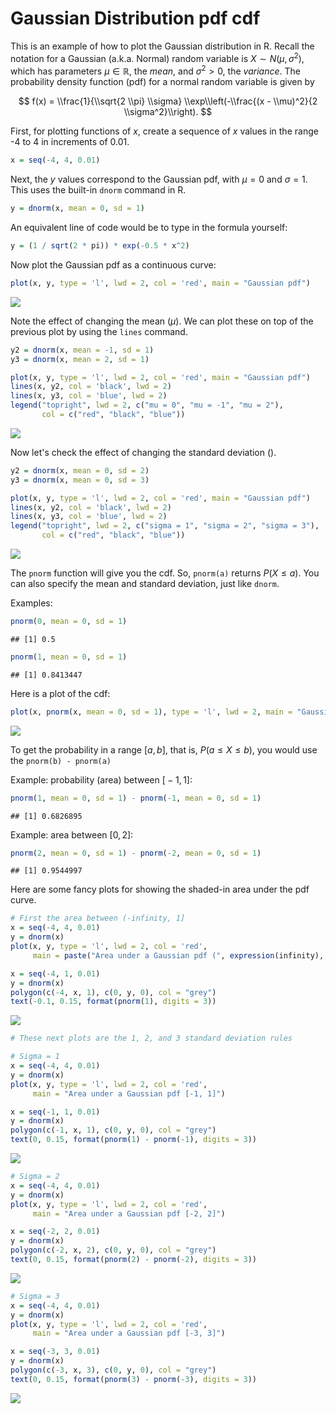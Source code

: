 Gaussian Distribution pdf cdf
================

This is an example of how to plot the Gaussian distribution in R. Recall the notation for a Gaussian (a.k.a. Normal) random variable is *X* ∼ *N*(*μ*, *σ*<sup>2</sup>), which has parameters *μ* ∈ ℝ, the *mean*, and *σ*<sup>2</sup> &gt; 0, the *variance*. The probability density function (pdf) for a normal random variable is given by

$$
f(x) = \\frac{1}{\\sqrt{2 \\pi} \\sigma} \\exp\\left(-\\frac{(x - \\mu)^2}{2 \\sigma^2}\\right).
$$

First, for plotting functions of *x*, create a sequence of *x* values in the range -4 to 4 in increments of 0.01.

``` r
x = seq(-4, 4, 0.01)
```

Next, the *y* values correspond to the Gaussian pdf, with *μ* = 0 and *σ* = 1. This uses the built-in `dnorm` command in R.

``` r
y = dnorm(x, mean = 0, sd = 1)
```

An equivalent line of code would be to type in the formula yourself:

``` r
y = (1 / sqrt(2 * pi)) * exp(-0.5 * x^2)
```

Now plot the Gaussian pdf as a continuous curve:

``` r
plot(x, y, type = 'l', lwd = 2, col = 'red', main = "Gaussian pdf")
```

![](Gaussian_files/figure-markdown_github/unnamed-chunk-4-1.png)

Note the effect of changing the mean (*μ*). We can plot these on top of the previous plot by using the `lines` command.

``` r
y2 = dnorm(x, mean = -1, sd = 1)
y3 = dnorm(x, mean = 2, sd = 1)

plot(x, y, type = 'l', lwd = 2, col = 'red', main = "Gaussian pdf")
lines(x, y2, col = 'black', lwd = 2)
lines(x, y3, col = 'blue', lwd = 2)
legend("topright", lwd = 2, c("mu = 0", "mu = -1", "mu = 2"),
       col = c("red", "black", "blue"))
```

![](Gaussian_files/figure-markdown_github/unnamed-chunk-5-1.png)

Now let's check the effect of changing the standard deviation ().

``` r
y2 = dnorm(x, mean = 0, sd = 2)
y3 = dnorm(x, mean = 0, sd = 3)

plot(x, y, type = 'l', lwd = 2, col = 'red', main = "Gaussian pdf")
lines(x, y2, col = 'black', lwd = 2)
lines(x, y3, col = 'blue', lwd = 2)
legend("topright", lwd = 2, c("sigma = 1", "sigma = 2", "sigma = 3"),
       col = c("red", "black", "blue"))
```

![](Gaussian_files/figure-markdown_github/unnamed-chunk-6-1.png)

The `pnorm` function will give you the cdf. So, `pnorm(a)` returns *P*(*X* ≤ *a*). You can also specify the mean and standard deviation, just like `dnorm`.

Examples:

``` r
pnorm(0, mean = 0, sd = 1)
```

    ## [1] 0.5

``` r
pnorm(1, mean = 0, sd = 1)
```

    ## [1] 0.8413447

Here is a plot of the cdf:

``` r
plot(x, pnorm(x, mean = 0, sd = 1), type = 'l', lwd = 2, main = "Gaussian cdf")
```

![](Gaussian_files/figure-markdown_github/unnamed-chunk-8-1.png)

To get the probability in a range \[*a*, *b*\], that is, *P*(*a* ≤ *X* ≤ *b*), you would use the `pnorm(b) - pnorm(a)`

Example: probability (area) between \[ − 1, 1\]:

``` r
pnorm(1, mean = 0, sd = 1) - pnorm(-1, mean = 0, sd = 1)
```

    ## [1] 0.6826895

Example: area between \[0, 2\]:

``` r
pnorm(2, mean = 0, sd = 1) - pnorm(-2, mean = 0, sd = 1)
```

    ## [1] 0.9544997

Here are some fancy plots for showing the shaded-in area under the pdf curve.

``` r
# First the area between (-infinity, 1]
x = seq(-4, 4, 0.01)
y = dnorm(x)
plot(x, y, type = 'l', lwd = 2, col = 'red',
     main = paste("Area under a Gaussian pdf (", expression(infinity), ", 1)"))

x = seq(-4, 1, 0.01)
y = dnorm(x)
polygon(c(-4, x, 1), c(0, y, 0), col = "grey")
text(-0.1, 0.15, format(pnorm(1), digits = 3))
```

![](Gaussian_files/figure-markdown_github/unnamed-chunk-11-1.png)

``` r
# These next plots are the 1, 2, and 3 standard deviation rules

# Sigma = 1
x = seq(-4, 4, 0.01)
y = dnorm(x)
plot(x, y, type = 'l', lwd = 2, col = 'red',
     main = "Area under a Gaussian pdf [-1, 1]")

x = seq(-1, 1, 0.01)
y = dnorm(x)
polygon(c(-1, x, 1), c(0, y, 0), col = "grey")
text(0, 0.15, format(pnorm(1) - pnorm(-1), digits = 3))
```

![](Gaussian_files/figure-markdown_github/unnamed-chunk-11-2.png)

``` r
# Sigma = 2
x = seq(-4, 4, 0.01)
y = dnorm(x)
plot(x, y, type = 'l', lwd = 2, col = 'red',
     main = "Area under a Gaussian pdf [-2, 2]")

x = seq(-2, 2, 0.01)
y = dnorm(x)
polygon(c(-2, x, 2), c(0, y, 0), col = "grey")
text(0, 0.15, format(pnorm(2) - pnorm(-2), digits = 3))
```

![](Gaussian_files/figure-markdown_github/unnamed-chunk-11-3.png)

``` r
# Sigma = 3
x = seq(-4, 4, 0.01)
y = dnorm(x)
plot(x, y, type = 'l', lwd = 2, col = 'red',
     main = "Area under a Gaussian pdf [-3, 3]")

x = seq(-3, 3, 0.01)
y = dnorm(x)
polygon(c(-3, x, 3), c(0, y, 0), col = "grey")
text(0, 0.15, format(pnorm(3) - pnorm(-3), digits = 3))
```

![](Gaussian_files/figure-markdown_github/unnamed-chunk-11-4.png)
